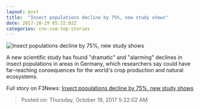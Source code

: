 ```yaml
---
layout: post
title:  "Insect populations decline by 75%, new study shows"
date: 2017-10-19 05:22:02Z
categories: cnn-com-top-stories
---
```


![Insect populations decline by 75%, new study shows](http://cdn.cnn.com/cnnnext/dam/assets/171019113605-insect-pollinating-wildflower-super-tease.jpg)

A new scientific study has found "dramatic" and "alarming" declines in insect populations in areas in Germany, which researchers say could have far-reaching consequences for the world's crop production and natural ecosystems.


Full story on F3News: [Insect populations decline by 75%, new study shows](http://www.f3nws.com/n/dpJyRG)

> Posted on: Thursday, October 19, 2017 5:22:02 AM
